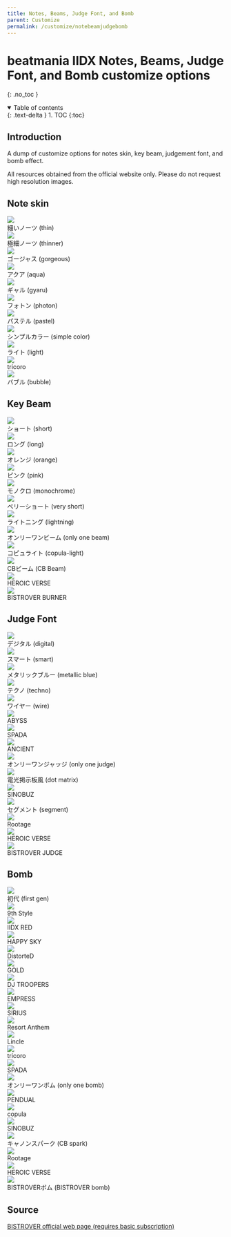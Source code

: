```yaml
---
title: Notes, Beams, Judge Font, and Bomb
parent: Customize
permalink: /customize/notebeamjudgebomb
---
```


# beatmania IIDX Notes, Beams, Judge Font, and Bomb customize options
{: .no_toc }

<details open markdown="block">
  <summary>
    Table of contents
  </summary>
  {: .text-delta }
1. TOC
{:toc}
</details>

## Introduction

A dump of customize options for notes skin, key beam, judgement font, and bomb effect.

All resources obtained from the official website only. Please do not request high resolution images.

## Note skin

<div>
  <div class="customize">
      <div class="customize_img"><img src="/assets/img/shop/note/006.jpg"></div>
      <div class="customize_label">細いノーツ (thin)</div>
  </div>
  <div class="customize">
      <div class="customize_img"><img src="/assets/img/shop/note/005.jpg"></div>
      <div class="customize_label">極細ノーツ (thinner)</div>
  </div>
  <div class="customize">
      <div class="customize_img"><img src="/assets/img/shop/note/010.jpg"></div>
      <div class="customize_label">ゴージャス (gorgeous)</div>
  </div>
  <div class="customize">
      <div class="customize_img"><img src="/assets/img/shop/note/009.jpg"></div>
      <div class="customize_label">アクア (aqua)</div>
  </div>
  <div class="customize">
      <div class="customize_img"><img src="/assets/img/shop/note/011.jpg"></div>
      <div class="customize_label">ギャル (gyaru)</div>
  </div>
  <div class="customize">
      <div class="customize_img"><img src="/assets/img/shop/note/004.jpg"></div>
      <div class="customize_label">フォトン (photon)</div>
  </div>
  <div class="customize">
      <div class="customize_img"><img src="/assets/img/shop/note/003.jpg"></div>
      <div class="customize_label">パステル (pastel)</div>
  </div>
  <div class="customize">
      <div class="customize_img"><img src="/assets/img/shop/note/001.jpg"></div>
      <div class="customize_label">シンプルカラー (simple color)</div>
  </div>
  <div class="customize">
      <div class="customize_img"><img src="/assets/img/shop/note/002.jpg"></div>
      <div class="customize_label">ライト (light)</div>
  </div>
  <div class="customize">
      <div class="customize_img"><img src="/assets/img/shop/note/007.jpg"></div>
      <div class="customize_label">tricoro</div>
  </div>
  <div class="customize">
      <div class="customize_img"><img src="/assets/img/shop/note/008.jpg"></div>
      <div class="customize_label">バブル (bubble)</div>
  </div>
  <div style="clear:both;"></div>
</div>

## Key Beam

<div>
<div class="customize">
    <div class="customize_img"><img src="/assets/img/shop/beam/011.jpg" /></div>
    <div class="customize_label">ショート (short)</div>
</div>
<div class="customize">
    <div class="customize_img"><img src="/assets/img/shop/beam/009.jpg" /></div>
    <div class="customize_label">ロング (long)</div>
</div>
<div class="customize">
    <div class="customize_img"><img src="/assets/img/shop/beam/006.jpg" /></div>
    <div class="customize_label">オレンジ (orange)</div>
</div>
<div class="customize">
    <div class="customize_img"><img src="/assets/img/shop/beam/003.jpg" /></div>
    <div class="customize_label">ピンク (pink)</div>
</div>
<div class="customize">
    <div class="customize_img"><img src="/assets/img/shop/beam/007.jpg" /></div>
    <div class="customize_label">モノクロ (monochrome)</div>
</div>
<div class="customize">
    <div class="customize_img"><img src="/assets/img/shop/beam/008.jpg" /></div>
    <div class="customize_label">ベリーショート (very short)</div>
</div>
<div class="customize">
    <div class="customize_img"><img src="/assets/img/shop/beam/001.jpg" /></div>
    <div class="customize_label">ライトニング (lightning)</div>
</div>
<div class="customize">
    <div class="customize_img"><img src="/assets/img/shop/beam/005.jpg" /></div>
    <div class="customize_label">オンリーワンビーム (only one beam)</div>
</div>
<div class="customize">
    <div class="customize_img"><img src="/assets/img/shop/beam/002.jpg" /></div>
    <div class="customize_label">コピュライト (copula-light)</div>
</div>
<div class="customize">
    <div class="customize_img"><img src="/assets/img/shop/beam/010.jpg" /></div>
    <div class="customize_label">CBビーム (CB Beam)</div>
</div>
<div class="customize">
    <div class="customize_img"><img src="/assets/img/shop/beam/012.jpg" /></div>
    <div class="customize_label">HEROIC VERSE</div>
</div>
<div class="customize">
    <div class="customize_img"><img src="/assets/img/shop/beam/004.jpg" /></div>
    <div class="customize_label">BISTROVER BURNER</div>
</div>
<div style="clear:both;"></div>
</div>

## Judge Font

<div>
<div class="customize">
    <div class="customize_img"><img src="/assets/img/shop/judge/005.jpg" /></div>
    <div class="customize_label">デジタル (digital)</div>
</div>
<div class="customize">
    <div class="customize_img"><img src="/assets/img/shop/judge/002.jpg" /></div>
    <div class="customize_label">スマート (smart)</div>
</div>
<div class="customize">
    <div class="customize_img"><img src="/assets/img/shop/judge/015.jpg" /></div>
    <div class="customize_label">メタリックブルー (metallic blue)</div>
</div>
<div class="customize">
    <div class="customize_img"><img src="/assets/img/shop/judge/007.jpg" /></div>
    <div class="customize_label">テクノ (techno)</div>
</div>
<div class="customize">
    <div class="customize_img"><img src="/assets/img/shop/judge/011.jpg" /></div>
    <div class="customize_label">ワイヤー (wire)</div>
</div>
<div class="customize">
    <div class="customize_img"><img src="/assets/img/shop/judge/010.jpg" /></div>
    <div class="customize_label">ABYSS</div>
</div>
<div class="customize">
    <div class="customize_img"><img src="/assets/img/shop/judge/008.jpg" /></div>
    <div class="customize_label">SPADA</div>
</div>
<div class="customize">
    <div class="customize_img"><img src="/assets/img/shop/judge/006.jpg" /></div>
    <div class="customize_label">ANCIENT</div>
</div>
<div class="customize">
    <div class="customize_img"><img src="/assets/img/shop/judge/004.jpg" /></div>
    <div class="customize_label">オンリーワンジャッジ (only one judge)</div>
</div>
<div class="customize">
    <div class="customize_img"><img src="/assets/img/shop/judge/009.jpg" /></div>
    <div class="customize_label">電光掲示板風 (dot matrix)</div>
</div>
<div class="customize">
    <div class="customize_img"><img src="/assets/img/shop/judge/003.jpg" /></div>
    <div class="customize_label">SINOBUZ</div>
</div>
<div class="customize">
    <div class="customize_img"><img src="/assets/img/shop/judge/014.jpg" /></div>
    <div class="customize_label">セグメント (segment)</div>
</div>
<div class="customize">
    <div class="customize_img"><img src="/assets/img/shop/judge/013.jpg" /></div>
    <div class="customize_label">Rootage</div>
</div>
<div class="customize">
    <div class="customize_img"><img src="/assets/img/shop/judge/001.jpg" /></div>
    <div class="customize_label">HEROIC VERSE</div>
</div>
<div class="customize">
    <div class="customize_img"><img src="/assets/img/shop/judge/012.jpg" /></div>
    <div class="customize_label">BISTROVER JUDGE</div>
</div>
<div style="clear:both;"></div>
</div>

## Bomb

<div>
<div class="customize">
    <div class="customize_img"><img src="/assets/img/shop/bomb/011.jpg" /></div>
    <div class="customize_label">初代 (first gen)</div>
</div>
<div class="customize">
    <div class="customize_img"><img src="/assets/img/shop/bomb/002.jpg" /></div>
    <div class="customize_label">9th Style</div>
</div>
<div class="customize">
    <div class="customize_img"><img src="/assets/img/shop/bomb/005.jpg" /></div>
    <div class="customize_label">IIDX RED</div>
</div>
<div class="customize">
    <div class="customize_img"><img src="/assets/img/shop/bomb/007.jpg" /></div>
    <div class="customize_label">HAPPY SKY</div>
</div>
<div class="customize">
    <div class="customize_img"><img src="/assets/img/shop/bomb/013.jpg" /></div>
    <div class="customize_label">DistorteD</div>
</div>
<div class="customize">
    <div class="customize_img"><img src="/assets/img/shop/bomb/006.jpg" /></div>
    <div class="customize_label">GOLD</div>
</div>
<div class="customize">
    <div class="customize_img"><img src="/assets/img/shop/bomb/019.jpg" /></div>
    <div class="customize_label">DJ TROOPERS</div>
</div>
<div class="customize">
    <div class="customize_img"><img src="/assets/img/shop/bomb/020.jpg" /></div>
    <div class="customize_label">EMPRESS</div>
</div>
<div class="customize">
    <div class="customize_img"><img src="/assets/img/shop/bomb/014.jpg" /></div>
    <div class="customize_label">SIRIUS</div>
</div>
<div class="customize">
    <div class="customize_img"><img src="/assets/img/shop/bomb/015.jpg" /></div>
    <div class="customize_label">Resort Anthem</div>
</div>
<div class="customize">
    <div class="customize_img"><img src="/assets/img/shop/bomb/003.jpg" /></div>
    <div class="customize_label">Lincle</div>
</div>
<div class="customize">
    <div class="customize_img"><img src="/assets/img/shop/bomb/021.jpg" /></div>
    <div class="customize_label">tricoro</div>
</div>
<div class="customize">
    <div class="customize_img"><img src="/assets/img/shop/bomb/012.jpg" /></div>
    <div class="customize_label">SPADA</div>
</div>
<div class="customize">
    <div class="customize_img"><img src="/assets/img/shop/bomb/001.jpg" /></div>
    <div class="customize_label">オンリーワンボム (only one bomb)</div>
</div>
<div class="customize">
    <div class="customize_img"><img src="/assets/img/shop/bomb/016.jpg" /></div>
    <div class="customize_label">PENDUAL</div>
</div>
<div class="customize">
    <div class="customize_img"><img src="/assets/img/shop/bomb/010.jpg" /></div>
    <div class="customize_label">copula</div>
</div>
<div class="customize">
    <div class="customize_img"><img src="/assets/img/shop/bomb/009.jpg" /></div>
    <div class="customize_label">SINOBUZ</div>
</div>
<div class="customize">
    <div class="customize_img"><img src="/assets/img/shop/bomb/004.jpg" /></div>
    <div class="customize_label">キャノンスパーク (CB spark)</div>
</div>
<div class="customize">
    <div class="customize_img"><img src="/assets/img/shop/bomb/018.jpg" /></div>
    <div class="customize_label">Rootage</div>
</div>
<div class="customize">
    <div class="customize_img"><img src="/assets/img/shop/bomb/017.jpg" /></div>
    <div class="customize_label">HEROIC VERSE</div>
</div>
<div class="customize">
    <div class="customize_img"><img src="/assets/img/shop/bomb/008.jpg" /></div>
    <div class="customize_label">BISTROVERボム (BISTROVER bomb)</div>
</div>
<div style="clear:both;"></div>
</div>

## Source

[BISTROVER official web page (requires basic subscription)](https://p.eagate.573.jp/game/2dx/28/room/c_index.html?kind=8)